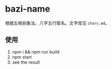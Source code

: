 # bazi-name
根据五格剖象法、八字五行取名。文字库见 `chars.md`。

## 使用
1. npm i && npm run build
2. npm start
3. see the result
